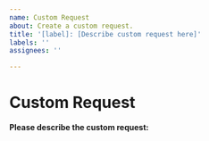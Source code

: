 ```yaml
---
name: Custom Request
about: Create a custom request.
title: '[label]: [Describe custom request here]'
labels: ''
assignees: ''

---
```


# Custom Request

**Please describe the custom request:**
